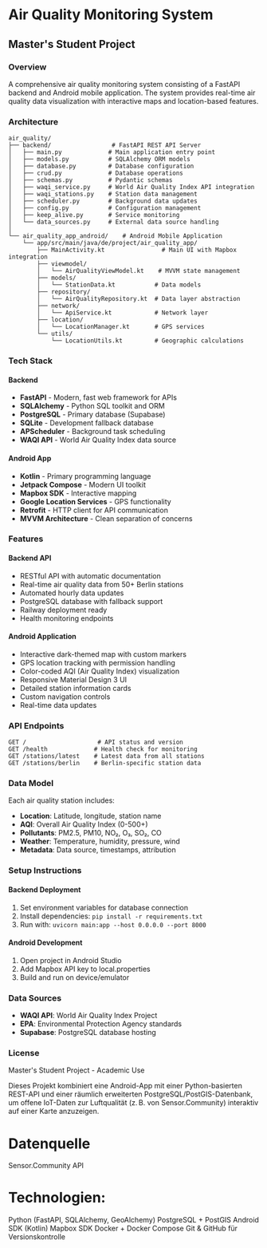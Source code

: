 # Air Quality Monitoring System
## Master's Student Project

### Overview
A comprehensive air quality monitoring system consisting of a FastAPI backend and Android mobile application. The system provides real-time air quality data visualization with interactive maps and location-based features.

### Architecture

```
air_quality/
├── backend/                 # FastAPI REST API Server
│   ├── main.py             # Main application entry point
│   ├── models.py           # SQLAlchemy ORM models
│   ├── database.py         # Database configuration
│   ├── crud.py             # Database operations
│   ├── schemas.py          # Pydantic schemas
│   ├── waqi_service.py     # World Air Quality Index API integration
│   ├── waqi_stations.py    # Station data management
│   ├── scheduler.py        # Background data updates
│   ├── config.py           # Configuration management
│   ├── keep_alive.py       # Service monitoring
│   └── data_sources.py     # External data source handling
│
└── air_quality_app_android/    # Android Mobile Application
    └── app/src/main/java/de/project/air_quality_app/
        ├── MainActivity.kt                # Main UI with Mapbox integration
        ├── viewmodel/
        │   └── AirQualityViewModel.kt    # MVVM state management
        ├── models/
        │   └── StationData.kt           # Data models
        ├── repository/
        │   └── AirQualityRepository.kt  # Data layer abstraction
        ├── network/
        │   └── ApiService.kt            # Network layer
        ├── location/
        │   └── LocationManager.kt       # GPS services
        └── utils/
            └── LocationUtils.kt         # Geographic calculations
```

### Tech Stack

#### Backend
- **FastAPI** - Modern, fast web framework for APIs
- **SQLAlchemy** - Python SQL toolkit and ORM
- **PostgreSQL** - Primary database (Supabase)
- **SQLite** - Development fallback database
- **APScheduler** - Background task scheduling
- **WAQI API** - World Air Quality Index data source

#### Android App
- **Kotlin** - Primary programming language
- **Jetpack Compose** - Modern UI toolkit
- **Mapbox SDK** - Interactive mapping
- **Google Location Services** - GPS functionality
- **Retrofit** - HTTP client for API communication
- **MVVM Architecture** - Clean separation of concerns

### Features

#### Backend API
- RESTful API with automatic documentation
- Real-time air quality data from 50+ Berlin stations
- Automated hourly data updates
- PostgreSQL database with fallback support
- Railway deployment ready
- Health monitoring endpoints

#### Android Application
- Interactive dark-themed map with custom markers
- GPS location tracking with permission handling
- Color-coded AQI (Air Quality Index) visualization
- Responsive Material Design 3 UI
- Detailed station information cards
- Custom navigation controls
- Real-time data updates

### API Endpoints

```
GET /                    # API status and version
GET /health             # Health check for monitoring
GET /stations/latest    # Latest data from all stations
GET /stations/berlin    # Berlin-specific station data
```

### Data Model

Each air quality station includes:
- **Location**: Latitude, longitude, station name
- **AQI**: Overall Air Quality Index (0-500+)
- **Pollutants**: PM2.5, PM10, NO₂, O₃, SO₂, CO
- **Weather**: Temperature, humidity, pressure, wind
- **Metadata**: Data source, timestamps, attribution

### Setup Instructions

#### Backend Deployment
1. Set environment variables for database connection
2. Install dependencies: `pip install -r requirements.txt`
3. Run with: `uvicorn main:app --host 0.0.0.0 --port 8000`

#### Android Development
1. Open project in Android Studio
2. Add Mapbox API key to local.properties
3. Build and run on device/emulator

### Data Sources
- **WAQI API**: World Air Quality Index Project
- **EPA**: Environmental Protection Agency standards
- **Supabase**: PostgreSQL database hosting

### License
Master's Student Project - Academic Use


Dieses Projekt kombiniert eine Android-App mit einer Python-basierten REST-API und einer räumlich erweiterten PostgreSQL/PostGIS-Datenbank, um offene IoT-Daten zur Luftqualität (z. B. von Sensor.Community) interaktiv auf einer Karte anzuzeigen.

# Datenquelle

Sensor.Community API


# Technologien:

Python (FastAPI, SQLAlchemy, GeoAlchemy)
PostgreSQL + PostGIS
Android SDK (Kotlin)
Mapbox SDK
Docker + Docker Compose
Git & GitHub für Versionskontrolle
